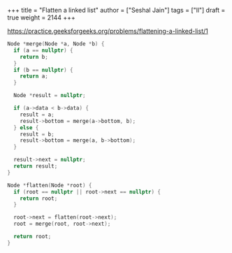 +++
title = "Flatten a linked list"
author = ["Seshal Jain"]
tags = ["ll"]
draft = true
weight = 2144
+++

<https://practice.geeksforgeeks.org/problems/flattening-a-linked-list/1>

```cpp
Node *merge(Node *a, Node *b) {
  if (a == nullptr) {
    return b;
  }
  if (b == nullptr) {
    return a;
  }

  Node *result = nullptr;

  if (a->data < b->data) {
    result = a;
    result->bottom = merge(a->bottom, b);
  } else {
    result = b;
    result->bottom = merge(a, b->bottom);
  }

  result->next = nullptr;
  return result;
}

Node *flatten(Node *root) {
  if (root == nullptr || root->next == nullptr) {
    return root;
  }

  root->next = flatten(root->next);
  root = merge(root, root->next);

  return root;
}
```
